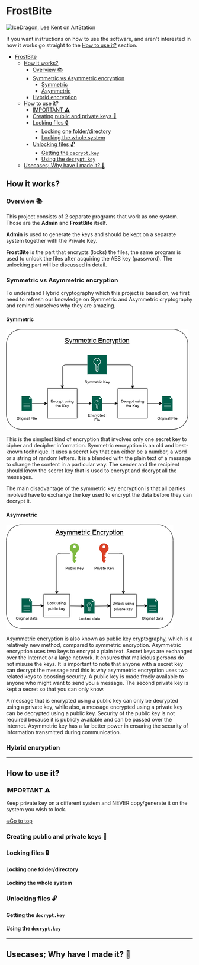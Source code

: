# FrostBite

![IceDragon, Lee Kent on ArtStation](https://i.pinimg.com/originals/ee/0f/c0/ee0fc09c9df5f84c37c4d21a07a3b603.jpg)

If you want instructions on how to use the software, and aren't interested in how it works go straight to the [How to use it?](#how-to-use-it) section.

- [FrostBite](#frostbite)
  - [How it works?](#how-it-works)
    - [Overview 📚](#overview-)
    - [Symmetric vs Asymmetric encryption](#symmetric-vs-asymmetric-encryption)
      - [Symmetric](#symmetric)
      - [Asymmetric](#asymmetric)
    - [Hybrid encryption](#hybrid-encryption)
  - [How to use it?](#how-to-use-it)
    - [IMPORTANT ⚠️](#important-️)
    - [Creating public and private keys 🔑](#creating-public-and-private-keys-)
    - [Locking files 🔒](#locking-files-)
      - [Locking one folder/directory](#locking-one-folderdirectory)
      - [Locking the whole system](#locking-the-whole-system)
    - [Unlocking files 🔓](#unlocking-files-)
      - [Getting the `decrypt.key`](#getting-the-decryptkey)
      - [Using the `decrypt.key`](#using-the-decryptkey)
  - [Usecases; Why have I made it? 🤔](#usecases-why-have-i-made-it-)

## How it works?

### Overview 📚

This project consists of 2 separate programs that work as one system. Those are the **Admin** and **FrostBite** itself.

**Admin** is used to generate the keys and should be kept on a separate system together with the Private Key.

**FrostBite** is the part that encrypts (locks) the files, the same program is used to unlock the files after acquiring the AES key (password). The unlocking part will be discussed in detail.

### Symmetric vs Asymmetric encryption

To understand Hybrid cryptography which this project is based on, we first need to refresh our knowledge on Symmetric and Asymmetric cryptography and remind ourselves why they are amazing.

#### Symmetric

![Symmetric graph](png/symmetric.png)

This is the simplest kind of encryption that involves only one secret key to cipher and decipher information. Symmetric encryption is an old and best-known technique. It uses a secret key that can either be a number, a word or a string of random letters. It is a blended with the plain text of a message to change the content in a particular way. The sender and the recipient should know the secret key that is used to encrypt and decrypt all the messages.

The main disadvantage of the symmetric key encryption is that all parties involved have to exchange the key used to encrypt the data before they can decrypt it.

#### Asymmetric

![Asymmetric](png/asymmetric.png)

Asymmetric encryption is also known as public key cryptography, which is a relatively new method, compared to symmetric encryption. Asymmetric encryption uses two keys to encrypt a plain text. Secret keys are exchanged over the Internet or a large network. It ensures that malicious persons do not misuse the keys. It is important to note that anyone with a secret key can decrypt the message and this is why asymmetric encryption uses two related keys to boosting security. A public key is made freely available to anyone who might want to send you a message. The second private key is kept a secret so that you can only know.

A message that is encrypted using a public key can only be decrypted using a private key, while also, a message encrypted using a private key can be decrypted using a public key. Security of the public key is not required because it is publicly available and can be passed over the internet. Asymmetric key has a far better power in ensuring the security of information transmitted during communication.

### Hybrid encryption

---

## How to use it?

### IMPORTANT ⚠️

Keep private key on a different system and NEVER copy/generate it on the system you wish to lock.

[🔝Go to top](#frostbite)

### Creating public and private keys 🔑

### Locking files 🔒

#### Locking one folder/directory

#### Locking the whole system

### Unlocking files 🔓

#### Getting the `decrypt.key`

#### Using the `decrypt.key`

---

## Usecases; Why have I made it? 🤔
